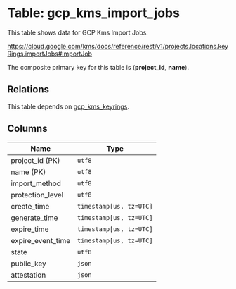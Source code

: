 # Table: gcp_kms_import_jobs

This table shows data for GCP Kms Import Jobs.

https://cloud.google.com/kms/docs/reference/rest/v1/projects.locations.keyRings.importJobs#ImportJob

The composite primary key for this table is (**project_id**, **name**).

## Relations

This table depends on [gcp_kms_keyrings](gcp_kms_keyrings).

## Columns

| Name          | Type          |
| ------------- | ------------- |
|project_id (PK)|`utf8`|
|name (PK)|`utf8`|
|import_method|`utf8`|
|protection_level|`utf8`|
|create_time|`timestamp[us, tz=UTC]`|
|generate_time|`timestamp[us, tz=UTC]`|
|expire_time|`timestamp[us, tz=UTC]`|
|expire_event_time|`timestamp[us, tz=UTC]`|
|state|`utf8`|
|public_key|`json`|
|attestation|`json`|